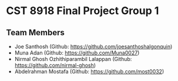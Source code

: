 # CST 8918 Final Project Group 1

## Team Members
- Joe Santhosh (Github: https://github.com/joesanthoshalgonquin)
- Muna Adan (Github: https://github.com/Muna0027)
- Nirmal Ghosh Ozhithiparambil Lalappan (Github: https://github.com/nirmal-ghosh)
- Abdelrahman Mostafa (Github: https://github.com/most0032)
